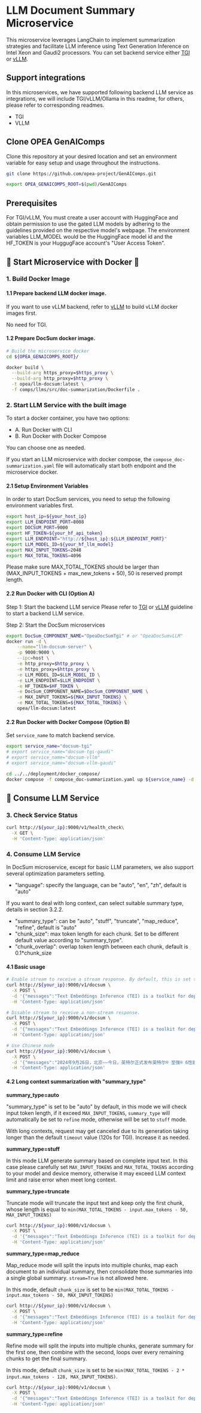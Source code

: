 #  LLM Document Summary Microservice

This microservice leverages LangChain to implement summarization strategies and facilitate LLM inference using Text Generation Inference on Intel Xeon and Gaudi2 processors. You can set backend service either [TGI](../../../third_parties/tgi) or [vLLM](../../../third_parties/vllm).

## Support integrations

In this microservices, we have supported following backend LLM service as integrations, we will include TGI/vLLM/Ollama in this readme, for others, please refer to corresponding readmes.

- TGI
- VLLM


## Clone OPEA GenAIComps
Clone this repository at your desired location and set an environment variable for easy setup and usage throughout the instructions.

```bash
git clone https://github.com/opea-project/GenAIComps.git

export OPEA_GENAICOMPS_ROOT=$(pwd)/GenAIComps
```


## Prerequisites
For TGI/vLLM, You must create a user account with HuggingFace and obtain permission to use the gated LLM models by adhering to the guidelines provided on the respective model's webpage. The environment variables LLM_MODEL would be the HuggingFace model id and the HF_TOKEN is your HuggugFace account's "User Access Token".

## 🚀 Start Microservice with Docker 🐳

### 1. Build Docker Image

#### 1.1 Prepare backend LLM docker image.
If you want to use vLLM backend, refer to [vLLM](../../../third_parties/vllm/) to build vLLM docker images first.

No need for TGI.

#### 1.2 Prepare DocSum docker image.

```bash
# Build the microservice docker
cd ${OPEA_GENAICOMPS_ROOT}/

docker build \
  --build-arg https_proxy=$https_proxy \
  --build-arg http_proxy=$http_proxy \
  -t opea/llm-docsum:latest \
  -f comps/llms/src/doc-summarization/Dockerfile .
```

### 2. Start LLM Service with the built image

To start a docker container, you have two options:

- A. Run Docker with CLI
- B. Run Docker with Docker Compose

You can choose one as needed.

If you start an LLM microservice with docker compose, the `compose_doc-summarization.yaml` file will automatically start both endpoint and the microservice docker.


#### 2.1 Setup Environment Variables
In order to start DocSum services, you need to setup the following environment variables first.

```bash
export host_ip=${your_host_ip}
export LLM_ENDPOINT_PORT=8008
export DOCSUM_PORT=9000
export HF_TOKEN=${your_hf_api_token}
export LLM_ENDPOINT="http://${host_ip}:${LLM_ENDPOINT_PORT}"
export LLM_MODEL_ID=${your_hf_llm_model}
export MAX_INPUT_TOKENS=2048
export MAX_TOTAL_TOKENS=4096

```

Please make sure MAX_TOTAL_TOKENS should be larger than (MAX_INPUT_TOKENS + max_new_tokens + 50), 50 is reserved prompt length.

#### 2.2 Run Docker with CLI (Option A)

Step 1: Start the backend LLM service
Please refer to [TGI](../../../third_parties/tgi) or [vLLM](../../../third_parties/vllm) guideline to start a backend LLM service.

Step 2: Start the DocSum microservices

```bash
export DocSum_COMPONENT_NAME="OpeaDocSumTgi" # or "OpeaDocSumvLLM"
docker run -d \
    --name="llm-docsum-server" \
    -p 9000:9000 \
    --ipc=host \
    -e http_proxy=$http_proxy \
    -e https_proxy=$https_proxy \
    -e LLM_MODEL_ID=$LLM_MODEL_ID \
    -e LLM_ENDPOINT=$LLM_ENDPOINT \
    -e HF_TOKEN=$HF_TOKEN \
    -e DocSum_COMPONENT_NAME=$DocSum_COMPONENT_NAME \
    -e MAX_INPUT_TOKENS=${MAX_INPUT_TOKENS} \
    -e MAX_TOTAL_TOKENS=${MAX_TOTAL_TOKENS} \
    opea/llm-docsum:latest
```

#### 2.2 Run Docker with Docker Compose (Option B)

Set `service_name` to match backend service.

```bash
export service_name="docsum-tgi"
# export service_name="docsum-tgi-gaudi"
# export service_name="docsum-vllm"
# export service_name="docsum-vllm-gaudi"

cd ../../deployment/docker_compose/
docker compose -f compose_doc-summarization.yaml up ${service_name} -d
```

## 🚀 Consume LLM Service

### 3. Check Service Status

```bash
curl http://${your_ip}:9000/v1/health_check\
  -X GET \
  -H 'Content-Type: application/json'
```

### 4. Consume LLM Service

In DocSum microservice, except for basic LLM parameters, we also support several optimization parameters setting.

- "language": specify the language, can be "auto", "en", "zh", default is "auto"

If you want to deal with long context, can select suitable summary type, details in section 3.2.2.

- "summary_type": can be "auto", "stuff", "truncate", "map_reduce", "refine", default is "auto"
- "chunk_size": max token length for each chunk. Set to be different default value according to "summary_type".
- "chunk_overlap": overlap token length between each chunk, default is 0.1\*chunk_size

#### 4.1 Basic usage

```bash
# Enable stream to receive a stream response. By default, this is set to True.
curl http://${your_ip}:9000/v1/docsum \
  -X POST \
  -d '{"messages":"Text Embeddings Inference (TEI) is a toolkit for deploying and serving open source text embeddings and sequence classification models. TEI enables high-performance extraction for the most popular models, including FlagEmbedding, Ember, GTE and E5.", "max_tokens":32, "language":"en"}' \
  -H 'Content-Type: application/json'

# Disable stream to receive a non-stream response.
curl http://${your_ip}:9000/v1/docsum \
  -X POST \
  -d '{"messages":"Text Embeddings Inference (TEI) is a toolkit for deploying and serving open source text embeddings and sequence classification models. TEI enables high-performance extraction for the most popular models, including FlagEmbedding, Ember, GTE and E5.", "max_tokens":32, "language":"en", "stream":false}' \
  -H 'Content-Type: application/json'

# Use Chinese mode
curl http://${your_ip}:9000/v1/docsum \
  -X POST \
  -d '{"messages":"2024年9月26日，北京——今日，英特尔正式发布英特尔® 至强® 6性能核处理器（代号Granite Rapids），为AI、数据分析、科学计算等计算密集型业务提供卓越性能。", "max_tokens":32, "language":"zh", "stream":false}' \
  -H 'Content-Type: application/json'
```

#### 4.2 Long context summarization with "summary_type"

**summary_type=auto**

"summary_type" is set to be "auto" by default, in this mode we will check input token length, if it exceed `MAX_INPUT_TOKENS`, `summary_type` will automatically be set to `refine` mode, otherwise will be set to `stuff` mode.

With long contexts, request may get canceled due to its generation taking longer than the default `timeout` value (120s for TGI). Increase it as needed.

**summary_type=stuff**

In this mode LLM generate summary based on complete input text. In this case please carefully set `MAX_INPUT_TOKENS` and `MAX_TOTAL_TOKENS` according to your model and device memory, otherwise it may exceed LLM context limit and raise error when meet long context.

**summary_type=truncate**

Truncate mode will truncate the input text and keep only the first chunk, whose length is equal to `min(MAX_TOTAL_TOKENS - input.max_tokens - 50, MAX_INPUT_TOKENS)`

```bash
curl http://${your_ip}:9000/v1/docsum \
  -X POST \
  -d '{"messages":"Text Embeddings Inference (TEI) is a toolkit for deploying and serving open source text embeddings and sequence classification models. TEI enables high-performance extraction for the most popular models, including FlagEmbedding, Ember, GTE and E5.", "max_tokens":32, "language":"en", "summary_type": "truncate", "chunk_size": 2000}' \
  -H 'Content-Type: application/json'
```

**summary_type=map_reduce**

Map_reduce mode will split the inputs into multiple chunks, map each document to an individual summary, then consolidate those summaries into a single global summary. `stream=True` is not allowed here.

In this mode, default `chunk_size` is set to be `min(MAX_TOTAL_TOKENS - input.max_tokens - 50, MAX_INPUT_TOKENS)`

```bash
curl http://${your_ip}:9000/v1/docsum \
  -X POST \
  -d '{"messages":"Text Embeddings Inference (TEI) is a toolkit for deploying and serving open source text embeddings and sequence classification models. TEI enables high-performance extraction for the most popular models, including FlagEmbedding, Ember, GTE and E5.", "max_tokens":32, "language":"en", "summary_type": "map_reduce", "chunk_size": 2000, "stream":false, "timeout":200}' \
  -H 'Content-Type: application/json'
```

**summary_type=refine**

Refine mode will split the inputs into multiple chunks, generate summary for the first one, then combine with the second, loops over every remaining chunks to get the final summary.

In this mode, default `chunk_size` is set to be `min(MAX_TOTAL_TOKENS - 2 * input.max_tokens - 128, MAX_INPUT_TOKENS)`.

```bash
curl http://${your_ip}:9000/v1/docsum \
  -X POST \
  -d '{"messages":"Text Embeddings Inference (TEI) is a toolkit for deploying and serving open source text embeddings and sequence classification models. TEI enables high-performance extraction for the most popular models, including FlagEmbedding, Ember, GTE and E5.", "max_tokens":32, "language":"en", "summary_type": "refine", "chunk_size": 2000, "timeout":200}' \
  -H 'Content-Type: application/json'
```
